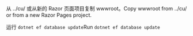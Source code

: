 <span data-ttu-id="f573c-101">从 ../cu/ 或从新的 Razor 页面项目复制 wwwroot。</span><span class="sxs-lookup"><span data-stu-id="f573c-101">Copy wwwroot from ../cu/ or from a new Razor Pages project.</span></span>

<span data-ttu-id="f573c-102">运行 `dotnet ef database update`</span><span class="sxs-lookup"><span data-stu-id="f573c-102">Run `dotnet ef database update`</span></span>

